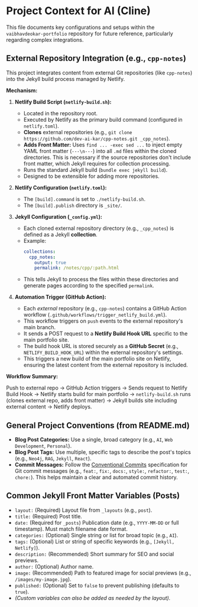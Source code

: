 # Project Context for AI (Cline)

This file documents key configurations and setups within the `vaibhavdeokar-portfolio` repository for future reference, particularly regarding complex integrations.

## External Repository Integration (e.g., `cpp-notes`)

This project integrates content from external Git repositories (like `cpp-notes`) into the Jekyll build process managed by Netlify.

**Mechanism:**

1.  **Netlify Build Script (`netlify-build.sh`):**
    *   Located in the repository root.
    *   Executed by Netlify as the primary build command (configured in `netlify.toml`).
    *   **Clones** external repositories (e.g., `git clone https://github.com/dev-ai-kar/cpp-notes.git _cpp_notes`).
    *   **Adds Front Matter:** Uses `find ... -exec sed ...` to inject empty YAML front matter (`---\n---`) into all `.md` files within the cloned directories. This is necessary if the source repositories don't include front matter, which Jekyll requires for collection processing.
    *   Runs the standard Jekyll build (`bundle exec jekyll build`).
    *   Designed to be extensible for adding more repositories.

2.  **Netlify Configuration (`netlify.toml`):**
    *   The `[build].command` is set to `./netlify-build.sh`.
    *   The `[build].publish` directory is `_site/`.

3.  **Jekyll Configuration (`_config.yml`):**
    *   Each cloned external repository directory (e.g., `_cpp_notes`) is defined as a Jekyll **collection**.
    *   Example:
        ```yaml
        collections:
          cpp_notes:
            output: true
            permalink: /notes/cpp/:path.html
        ```
    *   This tells Jekyll to process the files within these directories and generate pages according to the specified `permalink`.

4.  **Automation Trigger (GitHub Action):**
    *   Each *external* repository (e.g., `cpp-notes`) contains a GitHub Action workflow (`.github/workflows/trigger_netlify_build.yml`).
    *   This workflow triggers on `push` events to the external repository's main branch.
    *   It sends a POST request to a **Netlify Build Hook URL** specific to the main portfolio site.
    *   The build hook URL is stored securely as a **GitHub Secret** (e.g., `NETLIFY_BUILD_HOOK_URL`) within the external repository's settings.
    *   This triggers a new build of the main portfolio site on Netlify, ensuring the latest content from the external repository is included.

**Workflow Summary:**

Push to external repo -> GitHub Action triggers -> Sends request to Netlify Build Hook -> Netlify starts build for main portfolio -> `netlify-build.sh` runs (clones external repo, adds front matter) -> Jekyll builds site including external content -> Netlify deploys.

## General Project Conventions (from README.md)

*   **Blog Post Categories:** Use a single, broad category (e.g., `AI`, `Web Development`, `Personal`).
*   **Blog Post Tags:** Use multiple, specific tags to describe the post's topics (e.g., `Neo4j`, `RAG`, `Jekyll`, `React`).
*   **Commit Messages:** Follow the [Conventional Commits](https://www.conventionalcommits.org/) specification for Git commit messages (e.g., `feat:`, `fix:`, `docs:`, `style:`, `refactor:`, `test:`, `chore:`). This helps maintain a clear and automated commit history.

## Common Jekyll Front Matter Variables (Posts)

*   `layout:` (Required) Layout file from `_layouts` (e.g., `post`).
*   `title:` (Required) Post title.
*   `date:` (Required for `_posts`) Publication date (e.g., `YYYY-MM-DD` or full timestamp). Must match filename date format.
*   `categories:` (Optional) Single string or list for broad topic (e.g., `AI`).
*   `tags:` (Optional) List or string of specific keywords (e.g., `[Jekyll, Netlify]`).
*   `description:` (Recommended) Short summary for SEO and social previews.
*   `author:` (Optional) Author name.
*   `image:` (Recommended) Path to featured image for social previews (e.g., `/images/my-image.jpg`).
*   `published:` (Optional) Set to `false` to prevent publishing (defaults to `true`).
*   _(Custom variables can also be added as needed by the layout)._
